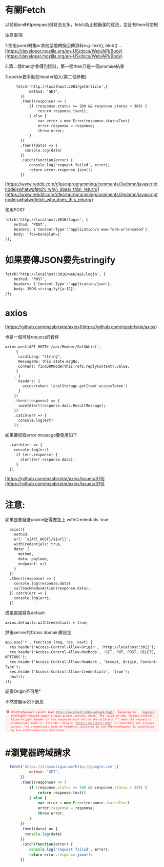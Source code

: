 # 有關Fetch

以前用xmlHttprequest但寫法太多，fetch為比較簡潔的寫法，並且有then可使用

注意事項:

1.使用json\(\)轉換or其他型態轉換回傳資料e.g. text\(\), blob\(\) ...[https://developer.mozilla.org/en-US/docs/Web/API/Body](https://developer.mozilla.org/en-US/docs/Web/API/Body)

2.第二個then才拿得到資料，第一個then只是一個promise結果

3.cookie要手動在header加入\(第二個參數\)

```
     fetch('http://localhost:3001/getArticle',{
           method: 'GET',
       })
       .then((response) => {
           if (response.status >= 200 && response.status < 300) {
               return response.json();
           } else {
               var error = new Error(response.statusText)
               error.response = response;
               throw error;
           }
       })
       .then((data) => {
         console.log(data)
       })
       .catch(function(error) {
           console.log('request failed', error);
           return error.response.json();
       })
```

[https://www.reddit.com/r/learnprogramming/comments/3ydnmn/javascriptnodejswhatwgfetch\_why\_does\_this\_return/](https://www.reddit.com/r/learnprogramming/comments/3ydnmn/javascriptnodejswhatwgfetch_why_does_this_return/)

使用POST

```
fetch('http://localhost:3016/login', {
    method: 'POST',
    headers: {'Content-Type':'application/x-www-form-urlencoded'},
    body: 'foo=bar&blah=1'
});
```

# 如果要傳JSON要先stringify

```
fetch('http://localhost:3016/we6/api/login', {
    method: 'POST',
    headers: {'Content-Type':'application/json'},
    body: JSON.stringify({a:12})
});
```

# 

# axios

[https://github.com/mzabriskie/axios](https://github.com/mzabriskie/axios)

也是一個可發request的套件

```
axios.post(API_HOST+'/api/Member/GetQAList',
     {
      LocalLang: "string",
      MessageNo: this.state.msgNo,
      Content: findDOMNode(this.refs.replyContent).value,
     }
    , {      
      headers: {
        accesstoken: localStorage.getItem('accessToken')
      } 
    })
    .then((response) => {
      sweetAlert(response.data.ResultMessage);
    })
    .catch(err => {
      console.log(err)
    })
```

如果要抓取error message要使用如下

```
  .catch(err => {
    console.log(err)
     if (err.response) {
       alert(err.response.data); 
     }
  })
```

[https://github.com/mzabriskie/axios/issues/376](https://github.com/mzabriskie/axios/issues/376)

# 注意:

如果是要發送cookie記得要加上 withCredentials: true` `

      axios({
        method,
        url: `${API_HOST}/${url}`,
        withCredentials: true,
        data: {
          method,
          data: payload,
          endpoint: url
        }
      })
      .then((response) => {
        console.log(response.data)
        callbackReduxAction(response.data);
      }).catch(err => {
        console.log(err);
      })

或是直接寫為default

```
axios.defaults.withCredentials = true;
```

然後server的Cross domain要設定

```
app.use('*', function (req, res, next) {
  res.header('Access-Control-Allow-Origin', 'http://localhost:3012');
  res.header('Access-Control-Allow-Methods', 'GET, PUT, POST, DELETE, OPTIONS');
  res.header('Access-Control-Allow-Headers', 'Accept, Origin, Content-Type');
  res.header('Access-Control-Allow-Credentials', 'true');
  next();
});
```

記得Origin不可用\*

不然會顯示如下訊息.

![](/assets/asca.png)



# \#瀏覽器跨域請求

```js
  fetch('https://crossorigin.me/http://google.com',{
           method: 'GET',
       })
       .then((response) => {
           if (response.status >= 200 && response.status < 300) {
               return response.text()
           } else {
               var error = new Error(response.statusText)
               error.response = response;
               throw error;
           }
       })
       .then((data) => {
         console.log(data)
       })
       .catch(function(error) {
           console.log('request failed', error);
           return error.response.json();
       })
```





